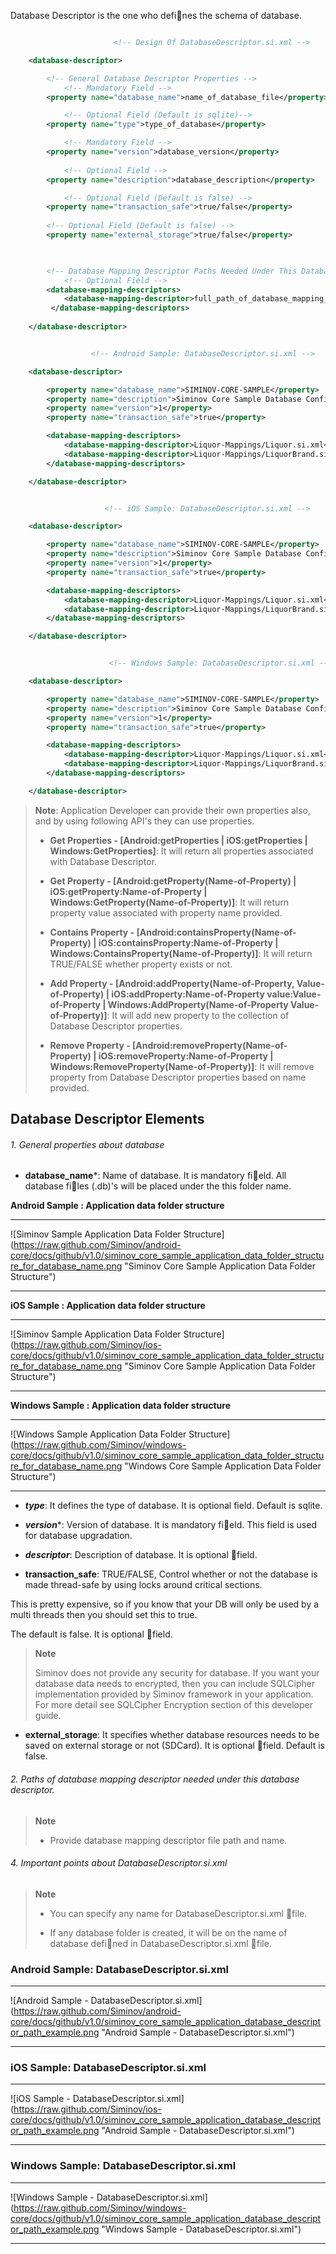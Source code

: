 Database Descriptor is the one who defines the schema of database.

```xml

                       <!-- Design Of DatabaseDescriptor.si.xml -->

    <database-descriptor>

        <!-- General Database Descriptor Properties -->
            <!-- Mandatory Field -->
        <property name="database_name">name_of_database_file</property>

            <!-- Optional Field (Default is sqlite)-->
        <property name="type">type_of_database</property>

            <!-- Mandatory Field -->
        <property name="version">database_version</property>
			
            <!-- Optional Field -->
        <property name="description">database_description</property>

            <!-- Optional Field (Default is false) -->
        <property name="transaction_safe">true/false</property>
	
	    <!-- Optional Field (Default is false) -->
        <property name="external_storage">true/false</property>
		


        <!-- Database Mapping Descriptor Paths Needed Under This Database Descriptor -->
            <!-- Optional Field -->
        <database-mapping-descriptors>
            <database-mapping-descriptor>full_path_of_database_mapping_descriptor_file</database-mapping-descriptor>
         </database-mapping-descriptors>
	
    </database-descriptor>

```

```xml

                  <!-- Android Sample: DatabaseDescriptor.si.xml -->

    <database-descriptor>

        <property name="database_name">SIMINOV-CORE-SAMPLE</property>
        <property name="description">Siminov Core Sample Database Config</property>
        <property name="version">1</property>
        <property name="transaction_safe">true</property>

        <database-mapping-descriptors>
            <database-mapping-descriptor>Liquor-Mappings/Liquor.si.xml</database-mapping-descriptor>
            <database-mapping-descriptor>Liquor-Mappings/LiquorBrand.si.xml</database-mapping-descriptor>
        </database-mapping-descriptors>

    </database-descriptor>

```

```xml

                     <!-- iOS Sample: DatabaseDescriptor.si.xml -->

    <database-descriptor>

        <property name="database_name">SIMINOV-CORE-SAMPLE</property>
        <property name="description">Siminov Core Sample Database Config</property>
        <property name="version">1</property>
        <property name="transaction_safe">true</property>

        <database-mapping-descriptors>
            <database-mapping-descriptor>Liquor-Mappings/Liquor.si.xml</database-mapping-descriptor>
            <database-mapping-descriptor>Liquor-Mappings/LiquorBrand.si.xml</database-mapping-descriptor>
        </database-mapping-descriptors>

    </database-descriptor>

```

```xml

                      <!-- Windows Sample: DatabaseDescriptor.si.xml -->

    <database-descriptor>

        <property name="database_name">SIMINOV-CORE-SAMPLE</property>
        <property name="description">Siminov Core Sample Database Config</property>
        <property name="version">1</property>
        <property name="transaction_safe">true</property>

        <database-mapping-descriptors>
            <database-mapping-descriptor>Liquor-Mappings/Liquor.si.xml</database-mapping-descriptor>
            <database-mapping-descriptor>Liquor-Mappings/LiquorBrand.si.xml</database-mapping-descriptor>
        </database-mapping-descriptors>

    </database-descriptor>

```

> **Note**: Application Developer can provide their own properties also, and by using following API's they can use properties.
>
> - **Get Properties - [Android:getProperties | iOS:getProperties | Windows:GetProperties]**: It will return all properties associated with Database Descriptor.
>
> - **Get Property - [Android:getProperty(Name-of-Property) | iOS:getProperty:Name-of-Property | Windows:GetProperty(Name-of-Property)]**: It will return property value associated with property name provided.
>
> - **Contains Property - [Android:containsProperty(Name-of-Property) | iOS:containsProperty:Name-of-Property | Windows:ContainsProperty(Name-of-Property)]**: It will return TRUE/FALSE whether property exists or not.
>
> - **Add Property - [Android:addProperty(Name-of-Property, Value-of-Property) | iOS:addProperty:Name-of-Property value:Value-of-Property | Windows:AddProperty(Name-of-Property Value-of-Property)]**: It will add new property to the  collection of Database Descriptor properties.
>
> - **Remove Property - [Android:removeProperty(Name-of-Property) | iOS:removeProperty:Name-of-Property | Windows:RemoveProperty(Name-of-Property)]**: It will remove property from Database Descriptor properties based on name provided.

## Database Descriptor Elements

###### 1. General properties about database

- **database_name***: Name of database. It is mandatory field. All database files (.db)'s will be placed under the this folder name.

**Android Sample : Application data folder structure**
***

![Siminov Sample Application Data Folder Structure] (https://raw.github.com/Siminov/android-core/docs/github/v1.0/siminov_core_sample_application_data_folder_structure_for_database_name.png "Siminov Core Sample Application Data Folder Structure")

***

**iOS Sample : Application data folder structure**
***

![Siminov Sample Application Data Folder Structure] (https://raw.github.com/Siminov/ios-core/docs/github/v1.0/siminov_core_sample_application_data_folder_structure_for_database_name.png "Siminov Core Sample Application Data Folder Structure")

***

**Windows Sample : Application data folder structure**
***

![Windows Sample Application Data Folder Structure] (https://raw.github.com/Siminov/windows-core/docs/github/v1.0/siminov_core_sample_application_data_folder_structure_for_database_name.png "Windows Core Sample Application Data Folder Structure")

***


- _**type**_: It defines the type of database. It is optional field. Default is sqlite.

- _**version**_*: Version of database. It is mandatory field. This field is used for database upgradation.

- _**descriptor**_: Description of database. It is optional field.

- **transaction_safe**: TRUE/FALSE, Control whether or not the database is made thread-safe by using locks around critical sections.

This is pretty expensive, so if you know that your DB will only be used by a multi threads then you should set this to true.

The default is false. It is optional field.


> **Note**
>
> Siminov does not provide any security for database. If you want your database data needs to encrypted,
then you can include SQLCipher implementation provided by Siminov framework in your application. For more detail see SQLCipher Encryption section of this developer guide.

- **external_storage**: It specifies whether database resources needs to be saved on external storage or not (SDCard). It is optional field. Default is false.

###### 2. Paths of database mapping descriptor needed under this database descriptor.

> **Note**
>
> - Provide database mapping descriptor file path and name.


###### 4. Important points about DatabaseDescriptor.si.xml

> **Note**
>
> - You can specify any name for DatabaseDescriptor.si.xml file.
>
> - If any database folder is created, it will be on the name of database defined in DatabaseDescriptor.si.xml file.


### Android Sample: DatabaseDescriptor.si.xml

***

![Android Sample - DatabaseDescriptor.si.xml] (https://raw.github.com/Siminov/android-core/docs/github/v1.0/siminov_core_sample_application_database_descriptor_path_example.png "Android Sample - DatabaseDescriptor.si.xml")

***

### iOS Sample: DatabaseDescriptor.si.xml

***

![iOS Sample - DatabaseDescriptor.si.xml] (https://raw.github.com/Siminov/ios-core/docs/github/v1.0/siminov_core_sample_application_database_descriptor_path_example.png "Android Sample - DatabaseDescriptor.si.xml")

***

### Windows Sample: DatabaseDescriptor.si.xml

***

![Windows Sample - DatabaseDescriptor.si.xml] (https://raw.github.com/Siminov/windows-core/docs/github/v1.0/siminov_core_sample_application_database_descriptor_path_example.png "Windows Sample - DatabaseDescriptor.si.xml")

***